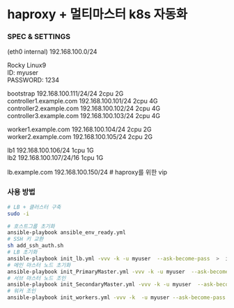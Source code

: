 # haproxy + 멀티마스터 k8s 자동화
### SPEC & SETTINGS
(eth0 internal) 192.168.100.0/24   

Rocky Linux9  
ID: myuser  
PASSWORD: 1234

bootstrap 192.168.100.111/24/24 2cpu 2G  
controller1.example.com 192.168.100.101/24  2cpu 4G  
controller2.example.com 192.168.100.102/24 2cpu 4G  
controller3.example.com 192.168.100.103/24  2cpu 4G  

worker1.example.com 192.168.100.104/24 2cpu 2G  
worker2.example.com 192.168.100.105/24 2cpu 2G  

lb1 192.168.100.106/24 1cpu 1G  
lb2 192.168.100.107/24/16 1cpu 1G  

lb.example.com 192.168.100.150/24 # haproxy를 위한 vip


### 사용 방법
```bash
# LB + 클러스터 구축
sudo -i

# 호스트그룹 초기화
ansible-playbook ansible_env_ready.yml
# SSH 키 교환
sh add_ssh_auth.sh
# LB 초기화
ansible-playbook init_lb.yml -vvv -k -u myuser  --ask-become-pass  >  init_lb.log
# 메인 마스터 노드 초기화
ansible-playbook init_PrimaryMaster.yml -vvv -k -u myuser  --ask-become-pass  >  init_PrimaryMaster.log
# 서브 마스터 노드 조인
ansible-playbook init_SecondaryMaster.yml -vvv -k -u myuser  --ask-become-pass  >  init_SecondaryMaster.log
# 워커 조인
ansible-playbook init_workers.yml -vvv -k  -u myuser --ask-become-pass  >  init_workers.log


